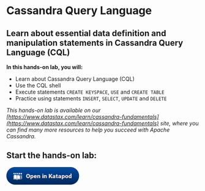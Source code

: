 # Cassandra Query Language

## Learn about essential data definition and manipulation statements in Cassandra Query Language (CQL)

**In this hands-on lab, you will:**
* Learn about Cassandra Query Language (CQL)
* Use the CQL shell
* Execute statements `CREATE KEYSPACE`, `USE` and `CREATE TABLE`
* Practice using statements `INSERT`, `SELECT`, `UPDATE` and `DELETE`

_This hands-on lab is available on our [https://www.datastax.com/learn/cassandra-fundamentals](https://www.datastax.com/learn/cassandra-fundamentals) site, where you can find many more resources to help you succeed with Apache Cassandra._

## Start the hands-on lab:

[![Open in KataPod](https://github.com/DataStax-Academy/katapod-shared-assets/blob/main/images/open-in-katapod.png)](https://gitpod.io/#https://github.com/DataStax-Academy/cassandra-fundamentals-cql/)
